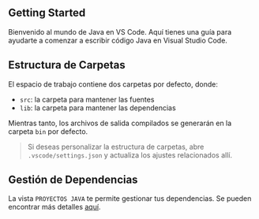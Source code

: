 ## Getting Started

Bienvenido al mundo de Java en VS Code. Aquí tienes una guía para ayudarte a comenzar a escribir código Java en Visual Studio Code.

## Estructura de Carpetas

El espacio de trabajo contiene dos carpetas por defecto, donde:

- `src`: la carpeta para mantener las fuentes
- `lib`: la carpeta para mantener las dependencias

Mientras tanto, los archivos de salida compilados se generarán en la carpeta `bin` por defecto.

> Si deseas personalizar la estructura de carpetas, abre `.vscode/settings.json` y actualiza los ajustes relacionados allí.

## Gestión de Dependencias

La vista `PROYECTOS JAVA` te permite gestionar tus dependencias. Se pueden encontrar más detalles [aquí](https://github.com/microsoft/vscode-java-dependency#manage-dependencies).

